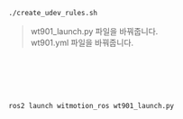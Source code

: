 
```bash
./create_udev_rules.sh
```

 > wt901_launch.py 파일을 바꿔줍니다.  
 > wt901.yml 파일을 바꿔줍니다.

<br/>
<br/>
<br/>
<br/>

```bash
ros2 launch witmotion_ros wt901_launch.py
```

